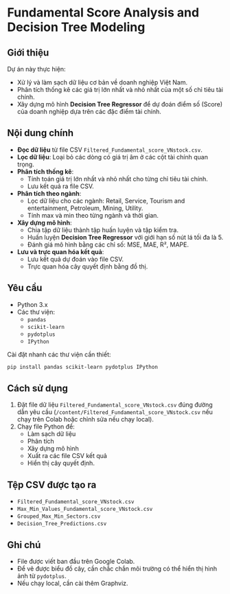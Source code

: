 
# Fundamental Score Analysis and Decision Tree Modeling

## Giới thiệu
Dự án này thực hiện:
- Xử lý và làm sạch dữ liệu cơ bản về doanh nghiệp Việt Nam.
- Phân tích thống kê các giá trị lớn nhất và nhỏ nhất của một số chỉ tiêu tài chính.
- Xây dựng mô hình **Decision Tree Regressor** để dự đoán điểm số (Score) của doanh nghiệp dựa trên các đặc điểm tài chính.

## Nội dung chính
- **Đọc dữ liệu** từ file CSV `Filtered_Fundamental_score_VNstock.csv`.
- **Lọc dữ liệu**: Loại bỏ các dòng có giá trị âm ở các cột tài chính quan trọng.
- **Phân tích thống kê**:
  - Tính toán giá trị lớn nhất và nhỏ nhất cho từng chỉ tiêu tài chính.
  - Lưu kết quả ra file CSV.
- **Phân tích theo ngành**:
  - Lọc dữ liệu cho các ngành: Retail, Service, Tourism and entertainment, Petroleum, Mining, Utility.
  - Tính max và min theo từng ngành và thời gian.
- **Xây dựng mô hình**:
  - Chia tập dữ liệu thành tập huấn luyện và tập kiểm tra.
  - Huấn luyện **Decision Tree Regressor** với giới hạn số nút lá tối đa là 5.
  - Đánh giá mô hình bằng các chỉ số: MSE, MAE, R², MAPE.
- **Lưu và trực quan hóa kết quả**:
  - Lưu kết quả dự đoán vào file CSV.
  - Trực quan hóa cây quyết định bằng đồ thị.

## Yêu cầu
- Python 3.x
- Các thư viện:
  - `pandas`
  - `scikit-learn`
  - `pydotplus`
  - `IPython`

Cài đặt nhanh các thư viện cần thiết:
```bash
pip install pandas scikit-learn pydotplus IPython
```

## Cách sử dụng
1. Đặt file dữ liệu `Filtered_Fundamental_score_VNstock.csv` đúng đường dẫn yêu cầu (`/content/Filtered_Fundamental_score_VNstock.csv` nếu chạy trên Colab hoặc chỉnh sửa nếu chạy local).
2. Chạy file Python để:
   - Làm sạch dữ liệu
   - Phân tích
   - Xây dựng mô hình
   - Xuất ra các file CSV kết quả
   - Hiển thị cây quyết định.

## Tệp CSV được tạo ra
- `Filtered_Fundamental_score_VNstock.csv`
- `Max_Min_Values_Fundamental_score_VNstock.csv`
- `Grouped_Max_Min_Sectors.csv`
- `Decision_Tree_Predictions.csv`

## Ghi chú
- File được viết ban đầu trên Google Colab.
- Để vẽ được biểu đồ cây, cần chắc chắn môi trường có thể hiển thị hình ảnh từ `pydotplus`.
- Nếu chạy local, cần cài thêm Graphviz.
